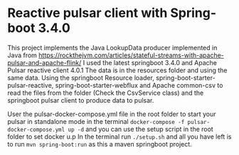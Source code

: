 # Reactive pulsar client with Spring-boot 3.4.0


This project implements the Java LookupData producer implemented in Java from https://rockthejvm.com/articles/stateful-streams-with-apache-pulsar-and-apache-flink/ I used the latest springboot 3.4.0 and Apache Pulsar reactive client 4.0.1 The data is in the resources folder and using the same data. Using the springboot Resource loader, spring-boot-starter-pulsar-reactive, spring-boot-starter-webflux and Apache common-csv to read the files from the folder (Check the CsvService class) and the springboot pulsar client to produce data to pulsar. 

User the pulsar-docker-compose.yml file in the root folder to start your pulsar in standalone mode in the terminal ```docker-compose -f pulsar-docker-compose.yml up -d``` and you can use the setup script in the root folder to set docker u.p In the terminal run ```./setup.sh```
and all you have left is to run ```mvn spring-boot:run``` as this a maven springboot project.
